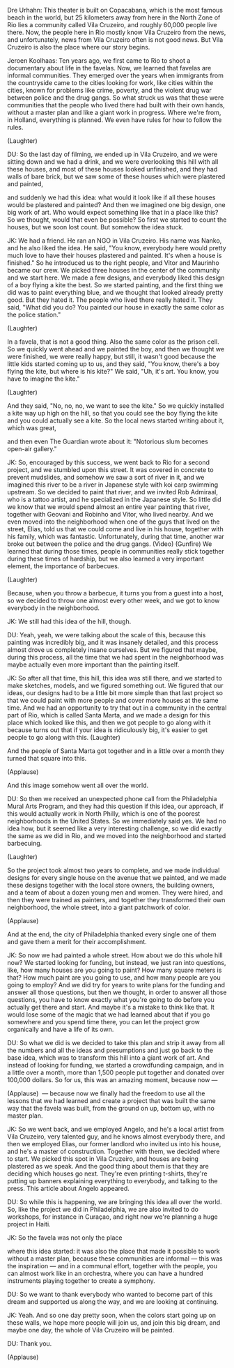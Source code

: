 

Dre Urhahn: This theater 
is built on Copacabana,
which is the most famous 
beach in the world,
but 25 kilometers away from here
in the North Zone of Rio
lies a community called Vila Cruzeiro,
and roughly 60,000 people live there.
Now, the people here in Rio mostly know
Vila Cruzeiro from the news,
and unfortunately, news 
from Vila Cruzeiro often
is not good news.
But Vila Cruzeiro is also the place
where our story begins.

Jeroen Koolhaas: Ten years 
ago, we first came to Rio
to shoot a documentary 
about life in the favelas.
Now, we learned that favelas 
are informal communities.
They emerged over the years
when immigrants from the countryside
came to the cities looking for work,
like cities within the cities,
known for problems like crime, poverty,
and the violent drug war between
police and the drug gangs.
So what struck us was that
these were communities that the people
who lived there had built 
with their own hands,
without a master plan
and like a giant work in progress.
Where we&#39;re from, in Holland,
everything is planned.
We even have rules for 
how to follow the rules.

(Laughter)


DU: So the last day of 
filming, we ended up
in Vila Cruzeiro, and 
we were sitting down
and we had a drink,
and we were overlooking this hill
with all these houses,
and most of these houses looked unfinished,
and they had walls of bare brick,
but we saw some of these houses
which were plastered and painted,

and suddenly we had this idea:
what would it look like if all these houses
would be plastered and painted?
And then we imagined one big design,
one big work of art.
Who would expect something like that
in a place like this?
So we thought, would that even be possible?
So first we started to count the houses,
but we soon lost count.
But somehow the idea stuck.

JK: We had a friend.
He ran an NGO in Vila Cruzeiro.
His name was Nanko,
and he also liked the idea.
He said, &quot;You know, everybody here
would pretty much love 
to have their houses
plastered and painted.
It&#39;s when a house is finished.&quot;
So he introduced us to the right people,
and Vitor and Maurinho became our crew.
We picked three houses in
the center of the community
and we start here. We made a few designs,
and everybody liked this design
of a boy flying a kite the best.
So we started painting, 
and the first thing we did
was to paint everything blue,
and we thought that looked 
already pretty good.
But they hated it. The people
who lived there really hated it.
They said, &quot;What did you do?
You painted our house in 
exactly the same color
as the police station.&quot;

(Laughter)

In a favela, that is not a good thing.
Also the same color as the prison cell.
So we quickly went ahead 
and we painted the boy,
and then we thought we were finished,
we were really happy, but still,
it wasn&#39;t good because the little
kids started coming up to us,
and they said, &quot;You know, 
there&#39;s a boy flying the kite,
but where is his kite?&quot;
We said, &quot;Uh, it&#39;s art.
You know, you have to imagine the kite.&quot;

(Laughter)

And they said, &quot;No, no, no, 
we want to see the kite.&quot;
So we quickly installed a kite
way up high on the hill,
so that you could see 
the boy flying the kite
and you could actually see a kite.
So the local news started writing about it,
which was great,

and then even The Guardian wrote about it:
&quot;Notorious slum becomes open-air gallery.&quot;

JK: So, encouraged by this success,
we went back to Rio for a second project,
and we stumbled upon this street.
It was covered in concrete 
to prevent mudslides,
and somehow we saw a sort of river in it,
and we imagined this river
to be a river in Japanese style
with koi carp swimming upstream.
So we decided to paint that river,
and we invited Rob Admiraal,
who is a tattoo artist,
and he specialized in the Japanese style.
So little did we know that we would spend
almost an entire year painting that river,
together with Geovani
and Robinho and Vitor,
who lived nearby.
And we even moved into the neighborhood
when one of the guys that 
lived on the street, Elias,
told us that we could come 
and live in his house,
together with his family,
which was fantastic.
Unfortunately, during that time,
another war broke out between the police
and the drug gangs.
(Video) (Gunfire)
We learned that during those times,
people in communities 
really stick together
during these times of hardship,
but we also learned a 
very important element,
the importance of barbecues. 

(Laughter)

Because, when you throw a barbecue,
it turns you from a guest into a host,
so we decided to throw one
almost every other week,
and we got to know everybody 
in the neighborhood.

JK: We still had this 
idea of the hill, though.

DU: Yeah, yeah, we were talking about
the scale of this, because this painting
was incredibly big,
and it was insanely detailed,
and this process almost drove
us completely insane ourselves.
But we figured that maybe, 
during this process,
all the time that we had 
spent in the neighborhood
was maybe actually even more important
than the painting itself.

JK: So after all that time,
this hill, this idea was still there,
and we started to make sketches,
models, and we figured something out.
We figured that our ideas, our designs
had to be a little bit more simple than that last project
so that we could paint with more people
and cover more houses at the same time.
And we had an opportunity to try that out
in a community in the central part of Rio,
which is called Santa Marta,
and we made a design for this place
which looked like this,
and then we got people to go along with it
because turns out that if 
your idea is ridiculously big,
it&#39;s easier to get people to 
go along with this. 
(Laughter)

And the people of Santa Marta
got together and in a little over a month
they turned that square into this.

(Applause)

And this image somehow 
went all over the world.

DU: So then we received 
an unexpected phone call
from the Philadelphia Mural Arts Program,
and they had this question
if this idea, our approach,
if this would actually 
work in North Philly,
which is one of the poorest neighborhoods
in the United States.
So we immediately said yes.
We had no idea how,
but it seemed like a very 
interesting challenge,
so we did exactly the 
same as we did in Rio,
and we moved into the neighborhood
and started barbecuing.

(Laughter)

So the project took almost two years to complete,
and we made individual designs
for every single house on 
the avenue that we painted,
and we made these designs together
with the local store owners, 
the building owners,
and a team of about a dozen 
young men and women.
They were hired, and then
they were trained as painters,
and together they transformed
their own neighborhood,
the whole street, into a 
giant patchwork of color.

(Applause)

And at the end, the city of Philadelphia
thanked every single one of them
and gave them a merit for
their accomplishment.

JK: So now we had painted a whole street.
How about we do this whole hill now?
We started looking for funding,
but instead, we just ran into questions,
like, how many houses 
are you going to paint?
How many square meters is that?
How much paint are you going to use,
and how many people are you going to employ?
And we did try for years to write plans
for the funding and answer 
all those questions,
but then we thought,
in order to answer all those questions,
you have to know exactly 
what you&#39;re going to do
before you actually get there and start.
And maybe it&#39;s a mistake 
to think like that.
It would lose some of the 
magic that we had learned
about that if you go somewhere
and you spend time there,
you can let the project grow organically
and have a life of its own.

DU: So what we did is
we decided to take this 
plan and strip it away
from all the numbers
and all the ideas and presumptions
and just go back to the base idea,
which was to transform this hill
into a giant work of art.
And instead of looking for funding,
we started a crowdfunding campaign,
and in a little over a month,
more than 1,500 people put together
and donated over 100,000 dollars.
So for us, this was an amazing 
moment, because now —

(Applause)
 —
because now we finally had the freedom
to use all the lessons that we had learned
and create a project that was built
the same way that the favela was built,
from the ground on up, bottom up,
with no master plan.

JK: So we went back, 
and we employed Angelo,
and he&#39;s a local artist from Vila Cruzeiro,
very talented guy, and he
knows almost everybody there,
and then we employed Elias, our former landlord
who invited us into his house,
and he&#39;s a master of construction.
Together with them, we decided where to start.
We picked this spot in Vila Cruzeiro,
and houses are being plastered as we speak.
And the good thing about them is that
they are deciding which houses go next.
They&#39;re even printing t-shirts,
they&#39;re putting up banners
explaining everything to everybody,
and talking to the press.
This article about Angelo appeared.

DU: So while this is happening,
we are bringing this 
idea all over the world.
So, like the project we 
did in Philadelphia,
we are also invited to do workshops,
for instance in Curaçao,
and right now we&#39;re planning 
a huge project in Haiti.

JK: So the favela was not only the place

where this idea started:
it was also the place that made it possible
to work without a master plan,
because these communities are informal —
this was the inspiration —
and in a communal effort, 
together with the people,
you can almost work like in an orchestra,
where you can have a hundred instruments
playing together to create a symphony.

DU: So we want to thank everybody who
wanted to become part of this dream
and supported us along the way,
and we are looking at continuing.

JK: Yeah. And so one day pretty soon,
when the colors start 
going up on these walls,
we hope more people will join us,
and join this big dream,
and maybe one day, the 
whole of Vila Cruzeiro
will be painted.

DU: Thank you.

(Applause)

